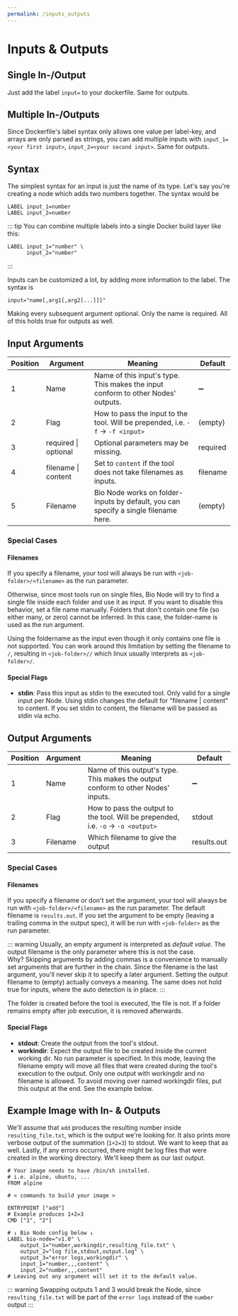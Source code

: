 ```yaml
---
permalink: /inputs_outputs
---
```


# Inputs & Outputs

## Single In-/Output

Just add the label `input=` to your dockerfile. Same for outputs.

## Multiple In-/Outputs

Since Dockerfile's label syntax only allows one value per label-key, and arrays are only parsed as strings, you can add multiple inputs with `input_1=<your first input>`, `input_2=<your second input>`. Same for outputs.

## Syntax

The simplest syntax for an input is just the name of its type. Let's say you're creating a node which adds two numbers together. The syntax would be

    LABEL input_1=number
    LABEL input_2=number

::: tip
You can combine multiple labels into a single Docker build layer like this:

    LABEL input_1="number" \
          input_2="number"

:::

Inputs can be customized a lot, by adding more information to the label. The syntax is

    input="name[,arg1[,arg2[...]]]"

Making every subsequent argument optional. Only the name is required. All of this holds true for outputs as well.

## Input Arguments

| Position | Argument             | Meaning                                                                             | Default            |
| -------- | -------------------- | ----------------------------------------------------------------------------------- | ------------------ |
| 1        | Name                 | Name of this input's type. This makes the input conform to other Nodes' outputs.    | :heavy_minus_sign: |
| 2        | Flag                 | How to pass the input to the tool. Will be prepended, i.e. `-f` -> `-f <input>`     | (empty)            |
| 3        | required \| optional | Optional parameters may be missing.                                                 | required           |
| 4        | filename \| content  | Set to `content` if the tool does not take filenames as inputs.                     | filename           |
| 5        | Filename             | Bio Node works on folder-inputs by default, you can specify a single filename here. | (empty)            |

### Special Cases

#### Filenames

If you specify a filename, your tool will always be run with `<job-folder>/<filename>` as the run parameter.

Otherwise, since most tools run on single files, Bio Node will try to find a single file inside each folder and use it as input.
If you want to disable this behavior, set a file name manually. Folders that don't contain one file (so either many, or zero)
cannot be inferred. In this case, the folder-name is used as the run argument.

Using the foldername as the input even though it only contains one file is not supported. You can work around this limitation
by setting the filename to `/`, resulting in `<job-folder>//` which linux usually interprets as `<job-folder>/`.

#### Special Flags

-   **stdin**: Pass this input as stdin to the executed tool. Only valid for a single input per Node. Using stdin changes the default for "filename \| content" to content. If you set stdin to content, the filename will be passed as stdin via echo.

## Output Arguments

| Position | Argument | Meaning                                                                           | Default            |
| -------- | -------- | --------------------------------------------------------------------------------- | ------------------ |
| 1        | Name     | Name of this output's type. This makes the output conform to other Nodes' inputs. | :heavy_minus_sign: |
| 2        | Flag     | How to pass the output to the tool. Will be prepended, i.e. `-o` -> `-o <output>` | stdout             |
| 3        | Filename | Which filename to give the output                                                 | results.out        |

### Special Cases

#### Filenames

If you specify a filename or don't set the argument, your tool will always be run with `<job-folder>/<filename>` as the run parameter. The default filename is `results.out`.
If you set the argument to be empty (leaving a trailing comma in the output spec), it will be run with `<job-folder>` as the run parameter.

::: warning
Usually, an empty argument is interpreted as _default value_. The output filename is the only parameter where this is not the case.  
Why? Skipping arguments by adding commas is a convenience to manually set arguments that are further in the chain.
Since the filename is the last argument, you'll never skip it to specify a later argument. Setting the output filename to (empty)
actually conveys a meaning. The same does not hold true for inputs, where the auto detection is in place.
:::

The folder is created before the tool is executed, the file is not.
If a folder remains empty after job execution, it is removed afterwards.

#### Special Flags

-   **stdout**: Create the output from the tool's stdout.
-   **workindir**: Expect the output file to be created inside the current working dir. No run parameter is specified. In this mode, leaving the filename empty will move all files that were created during the tool's execution to the output. Only one output with workingdir and no filename is allowed. To avoid moving over named workingdir files, put this output at the end. See the example below.

## Example Image with In- & Outputs

We'll assume that `add` produces the resulting number inside `resulting_file.txt`, which is the output we're looking for.
It also prints more verbose output of the summation (`1+2=3`) to stdout. We want to keep that as well.
Lastly, if any errors occurred, there might be log files that were created in the working directory. We'll keep them as
our last output.

    # Your image needs to have /bin/sh installed.
    # i.e. alpine, ubuntu, ...
    FROM alpine

    # < commands to build your image >

    ENTRYPOINT ["add"]
    # Example produces 1+2=3
    CMD ["1", "2"]

    # ↓ Bio Node config below ↓
    LABEL bio-node="v1.0" \
        output_1="number,workingdir,resulting_file.txt" \
        output_2="log file,stdout,output.log" \
        output_3="error logs,workingdir" \
        input_1="number,,,content" \
        input_2="number,,,content"
    # Leaving out any argument will set it to the default value.

::: warning
Swapping outputs 1 and 3 would break the Node, since `resulting_file.txt` will be part of the `error logs` instead of the `number` output
:::
